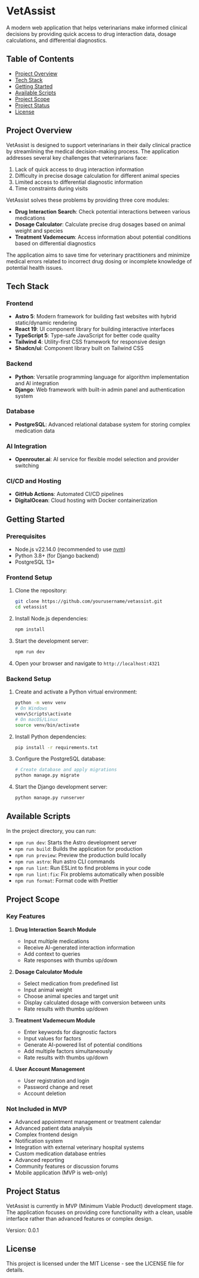 # VetAssist

A modern web application that helps veterinarians make informed clinical decisions by providing quick access to drug interaction data, dosage calculations, and differential diagnostics.

## Table of Contents

- [Project Overview](#project-overview)
- [Tech Stack](#tech-stack)
- [Getting Started](#getting-started)
- [Available Scripts](#available-scripts)
- [Project Scope](#project-scope)
- [Project Status](#project-status)
- [License](#license)

## Project Overview

VetAssist is designed to support veterinarians in their daily clinical practice by streamlining the medical decision-making process. The application addresses several key challenges that veterinarians face:

1. Lack of quick access to drug interaction information
2. Difficulty in precise dosage calculation for different animal species
3. Limited access to differential diagnostic information
4. Time constraints during visits

VetAssist solves these problems by providing three core modules:

- **Drug Interaction Search**: Check potential interactions between various medications
- **Dosage Calculator**: Calculate precise drug dosages based on animal weight and species
- **Treatment Vademecum**: Access information about potential conditions based on differential diagnostics

The application aims to save time for veterinary practitioners and minimize medical errors related to incorrect drug dosing or incomplete knowledge of potential health issues.

## Tech Stack

### Frontend
- **Astro 5**: Modern framework for building fast websites with hybrid static/dynamic rendering
- **React 19**: UI component library for building interactive interfaces
- **TypeScript 5**: Type-safe JavaScript for better code quality
- **Tailwind 4**: Utility-first CSS framework for responsive design
- **Shadcn/ui**: Component library built on Tailwind CSS

### Backend
- **Python**: Versatile programming language for algorithm implementation and AI integration
- **Django**: Web framework with built-in admin panel and authentication system

### Database
- **PostgreSQL**: Advanced relational database system for storing complex medication data

### AI Integration
- **Openrouter.ai**: AI service for flexible model selection and provider switching

### CI/CD and Hosting
- **GitHub Actions**: Automated CI/CD pipelines
- **DigitalOcean**: Cloud hosting with Docker containerization

## Getting Started

### Prerequisites

- Node.js v22.14.0 (recommended to use [nvm](https://github.com/nvm-sh/nvm))
- Python 3.8+ (for Django backend)
- PostgreSQL 13+

### Frontend Setup

1. Clone the repository:
   ```bash
   git clone https://github.com/yourusername/vetassist.git
   cd vetassist
   ```

2. Install Node.js dependencies:
   ```bash
   npm install
   ```

3. Start the development server:
   ```bash
   npm run dev
   ```

4. Open your browser and navigate to `http://localhost:4321`

### Backend Setup

1. Create and activate a Python virtual environment:
   ```bash
   python -m venv venv
   # On Windows
   venv\Scripts\activate
   # On macOS/Linux
   source venv/bin/activate
   ```

2. Install Python dependencies:
   ```bash
   pip install -r requirements.txt
   ```

3. Configure the PostgreSQL database:
   ```bash
   # Create database and apply migrations
   python manage.py migrate
   ```

4. Start the Django development server:
   ```bash
   python manage.py runserver
   ```

## Available Scripts

In the project directory, you can run:

- `npm run dev`: Starts the Astro development server
- `npm run build`: Builds the application for production
- `npm run preview`: Preview the production build locally
- `npm run astro`: Run astro CLI commands
- `npm run lint`: Run ESLint to find problems in your code
- `npm run lint:fix`: Fix problems automatically when possible
- `npm run format`: Format code with Prettier

## Project Scope

### Key Features

1. **Drug Interaction Search Module**
   - Input multiple medications
   - Receive AI-generated interaction information
   - Add context to queries
   - Rate responses with thumbs up/down

2. **Dosage Calculator Module**
   - Select medication from predefined list
   - Input animal weight
   - Choose animal species and target unit
   - Display calculated dosage with conversion between units
   - Rate results with thumbs up/down

3. **Treatment Vademecum Module**
   - Enter keywords for diagnostic factors
   - Input values for factors
   - Generate AI-powered list of potential conditions
   - Add multiple factors simultaneously
   - Rate results with thumbs up/down

4. **User Account Management**
   - User registration and login
   - Password change and reset
   - Account deletion

### Not Included in MVP

- Advanced appointment management or treatment calendar
- Advanced patient data analysis
- Complex frontend design
- Notification system
- Integration with external veterinary hospital systems
- Custom medication database entries
- Advanced reporting
- Community features or discussion forums
- Mobile application (MVP is web-only)

## Project Status

VetAssist is currently in MVP (Minimum Viable Product) development stage. The application focuses on providing core functionality with a clean, usable interface rather than advanced features or complex design.

Version: 0.0.1

## License

This project is licensed under the MIT License - see the LICENSE file for details.
